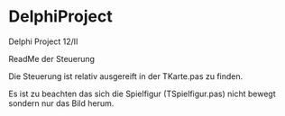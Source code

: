 # DelphiProject
Delphi Project 12/II 

ReadMe der Steuerung

Die Steuerung ist relativ ausgereift in der TKarte.pas zu finden.

Es ist zu beachten das sich die Spielfigur (TSpielfigur.pas) nicht bewegt sondern nur das Bild herum.
